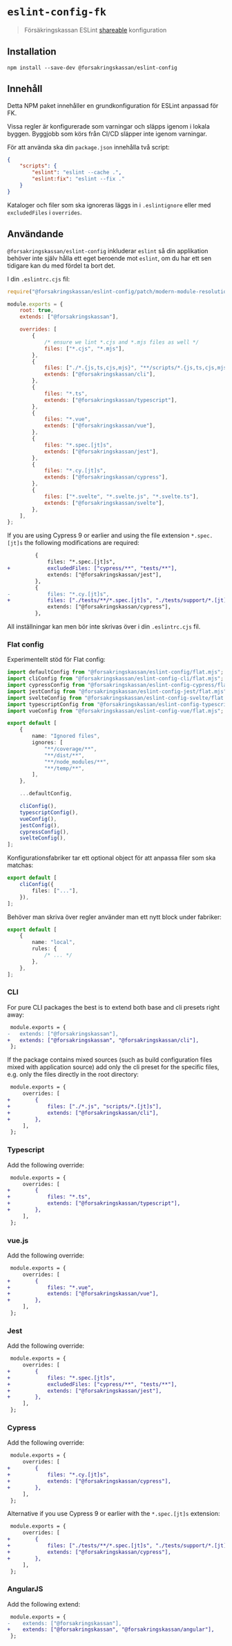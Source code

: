 # `eslint-config-fk`

> Försäkringskassan ESLint [shareable](http://eslint.org/docs/developer-guide/shareable-configs.html) konfiguration

## Installation

```
npm install --save-dev @forsakringskassan/eslint-config
```

## Innehåll

Detta NPM paket innehåller en grundkonfiguration för ESLint anpassad för FK.

Vissa regler är konfigurerade som varningar och släpps igenom i lokala byggen.
Byggjobb som körs från CI/CD släpper inte igenom varningar.

För att använda ska din `package.json` innehålla två script:

```json
{
    "scripts": {
        "eslint": "eslint --cache .",
        "eslint:fix": "eslint --fix ."
    }
}
```

Kataloger och filer som ska ignoreras läggs in i `.eslintignore` eller med `excludedFiles` i `overrides`.

## Användande

`@forsakringskassan/eslint-config` inkluderar `eslint` så din applikation behöver inte själv hålla ett eget beroende mot `eslint`, om du har ett sen tidigare kan du med fördel ta bort det.

I din `.eslintrc.cjs` fil:

```js
require("@forsakringskassan/eslint-config/patch/modern-module-resolution");

module.exports = {
    root: true,
    extends: ["@forsakringskassan"],

    overrides: [
        {
            /* ensure we lint *.cjs and *.mjs files as well */
            files: ["*.cjs", "*.mjs"],
        },
        {
            files: ["./*.{js,ts,cjs,mjs}", "**/scripts/*.{js,ts,cjs,mjs}"],
            extends: ["@forsakringskassan/cli"],
        },
        {
            files: "*.ts",
            extends: ["@forsakringskassan/typescript"],
        },
        {
            files: "*.vue",
            extends: ["@forsakringskassan/vue"],
        },
        {
            files: "*.spec.[jt]s",
            extends: ["@forsakringskassan/jest"],
        },
        {
            files: "*.cy.[jt]s",
            extends: ["@forsakringskassan/cypress"],
        },
        {
            files: ["*.svelte", "*.svelte.js", "*.svelte.ts"],
            extends: ["@forsakringskassan/svelte"],
        },
    ],
};
```

If you are using Cypress 9 or earlier and using the file extension `*.spec.[jt]s` the following modifications are required:

```diff
         {
             files: "*.spec.[jt]s",
+            excludedFiles: ["cypress/**", "tests/**"],
             extends: ["@forsakringskassan/jest"],
         },
         {
-            files: "*.cy.[jt]s",
+            files: ["./tests/**/*.spec.[jt]s", "./tests/support/*.[jt]s", "*.ct.[jt]s"],
             extends: ["@forsakringskassan/cypress"],
         },
```

All inställningar kan men bör inte skrivas över i din `.eslintrc.cjs` fil.

### Flat config

Experimentellt stöd för Flat config:

```ts
import defaultConfig from "@forsakringskassan/eslint-config/flat.mjs";
import cliConfig from "@forsakringskassan/eslint-config-cli/flat.mjs";
import cypressConfig from "@forsakringskassan/eslint-config-cypress/flat.mjs";
import jestConfig from "@forsakringskassan/eslint-config-jest/flat.mjs";
import svelteConfig from "@forsakringskassan/eslint-config-svelte/flat.mjs";
import typescriptConfig from "@forsakringskassan/eslint-config-typescript/flat.mjs";
import vueConfig from "@forsakringskassan/eslint-config-vue/flat.mjs";

export default [
    {
        name: "Ignored files",
        ignores: [
            "**/coverage/**",
            "**/dist/**",
            "**/node_modules/**",
            "**/temp/**",
        ],
    },

    ...defaultConfig,

    cliConfig(),
    typescriptConfig(),
    vueConfig(),
    jestConfig(),
    cypressConfig(),
    svelteConfig(),
];
```

Konfigurationsfabriker tar ett optional object för att anpassa filer som ska matchas:

```ts
export default [
    cliConfig({
        files: ["..."],
    }),
];
```

Behöver man skriva över regler använder man ett nytt block under fabriker:

```ts
export default [
    {
        name: "local",
        rules: {
            /* ... */
        },
    },
];
```

### CLI

For pure CLI packages the best is to extend both base and cli presets right away:

```diff
 module.exports = {
-   extends: ["@forsakringskassan"],
+   extends: ["@forsakringskassan", "@forsakringskassan/cli"],
 };
```

If the package contains mixed sources (such as build configuration files mixed with application source) add only the cli preset for the specific files, e.g. only the files directly in the root directory:

```diff
 module.exports = {
     overrides: [
+        {
+            files: ["./*.js", "scripts/*.[jt]s"],
+            extends: ["@forsakringskassan/cli"],
+        },
     ],
 };
```

### Typescript

Add the following override:

```diff
 module.exports = {
     overrides: [
+        {
+            files: "*.ts",
+            extends: ["@forsakringskassan/typescript"],
+        },
     ],
 };
```

### vue.js

Add the following override:

```diff
 module.exports = {
     overrides: [
+        {
+            files: "*.vue",
+            extends: ["@forsakringskassan/vue"],
+        },
     ],
 };
```

### Jest

Add the following override:

```diff
 module.exports = {
     overrides: [
+        {
+            files: "*.spec.[jt]s",
+            excludedFiles: ["cypress/**", "tests/**"],
+            extends: ["@forsakringskassan/jest"],
+        },
     ],
 };
```

### Cypress

Add the following override:

```diff
 module.exports = {
     overrides: [
+        {
+            files: "*.cy.[jt]s",
+            extends: ["@forsakringskassan/cypress"],
+        },
     ],
 };
```

Alternative if you use Cypress 9 or earlier with the `*.spec.[jt]s` extension:

```diff
 module.exports = {
     overrides: [
+        {
+            files: ["./tests/**/*.spec.[jt]s", "./tests/support/*.[jt]s", "*.ct.[jt]s"],
+            extends: ["@forsakringskassan/cypress"],
+        },
     ],
 };
```

### AngularJS

Add the following extend:

```diff
 module.exports = {
-    extends: ["@forsakringskassan"],
+    extends: ["@forsakringskassan", "@forsakringskassan/angular"],
 };
```
